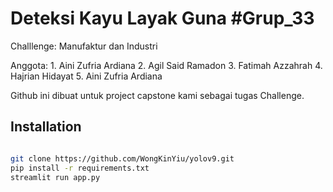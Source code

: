 # Deteksi Kayu Layak Guna #Grup_33

Challlenge: Manufaktur dan Industri

Anggota: 1. Aini Zufria Ardiana
         2. Agil Said Ramadon
         3. Fatimah Azzahrah
         4. Hajrian Hidayat
         5. Aini Zufria Ardiana

Github ini dibuat untuk project capstone kami sebagai tugas Challenge.

## Installation

```bash

git clone https://github.com/WongKinYiu/yolov9.git
pip install -r requirements.txt
streamlit run app.py
